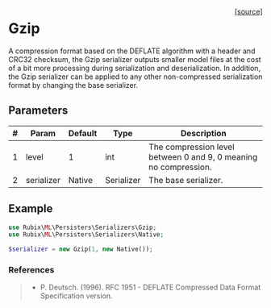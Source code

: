 <span style="float:right;"><a href="https://github.com/RubixML/ML/blob/master/src/Persisters/Serializers/Gzip.php">[source]</a></span>

# Gzip
A compression format based on the DEFLATE algorithm with a header and CRC32 checksum, the Gzip serializer outputs smaller model files at the cost of a bit more processing during serialization and deserialization. In addition, the Gzip serializer can be applied to any other non-compressed serialization format by changing the base serializer.

## Parameters
| # | Param | Default | Type | Description |
|---|---|---|---|---|
| 1 | level | 1 | int | The compression level between 0 and 9, 0 meaning no compression. |
| 2 | serializer | Native | Serializer | The base serializer. |

## Example
```php
use Rubix\ML\Persisters\Serializers\Gzip;
use Rubix\ML\Persisters\Serializers\Native;

$serializer = new Gzip(1, new Native());
```

### References
>- P. Deutsch. (1996). RFC 1951 - DEFLATE Compressed Data Format Specification version.